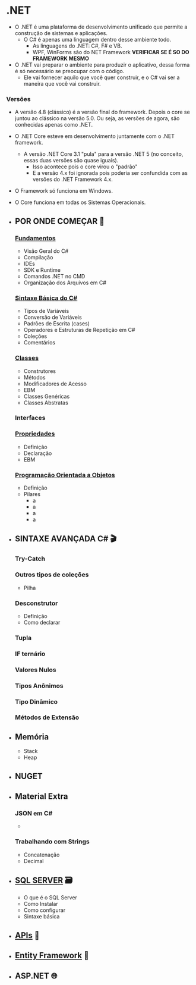 # .NET

* O .NET é uma plataforma de desenvolvimento unificado que permite a construção de sistemas e aplicações.
    * O C# é apenas uma linguagem dentro desse ambiente todo.
        * As linguagens do .NET: C#, F# e VB.
        * WPF, WinForms são do NET Framework **VERIFICAR SE É SO DO FRAMEWORK MESMO**
* O .NET vai preparar o ambiente para produzir o aplicativo, dessa forma é só necessário se preocupar com o código. 
    * Ele vai fornecer aquilo que você quer construir, e o C# vai ser a maneira que você vai construir.

### Versões
* A versão 4.8 (clássico) é a versão final do framework. Depois o core se juntou ao clássico na versão 5.0. Ou seja, as versões de agora, são conhecidas apenas como .NET. 
* O .NET Core esteve em desenvolvimento juntamente com o .NET framework.
  * A versão .NET Core 3.1 "pula" para a versão .NET 5 (no conceito, essas duas versões são quase iguais). 
    * Isso acontece pois o core virou o "padrão"
    * E a versão 4.x foi ignorada pois poderia ser confundida com as versões do .NET Framework 4.x.
* O Framework só funciona em Windows.
* O Core funciona em todas os Sistemas Operacionais.

* ## POR ONDE COMEÇAR 🐾
  ### [Fundamentos](inicio/fundamentos/README.md)
  * Visão Geral do C#
  * Compilação
  * IDEs
  * SDK e Runtime
  * Comandos .NET no CMD
  * Organização dos Arquivos em C#

  ### [Sintaxe Básica do C#](inicio/sintaxe-basica/README.md)
  * Tipos de Variáveis
  * Conversão de Variáveis
  * Padrões de Escrita (cases)
  * Operadores e Estruturas de Repetição em C#
  * Coleções
  * Comentários
  
  ### [Classes](inicio/classes/README.md)
  * Construtores
  * Métodos
  * Modificadores de Acesso 
  * EBM
  * Classes Genéricas
  * Classes Abstratas
  
  ### Interfaces

  ### [Propriedades](inicio/propiedades/README.md)
  * Definição
  * Declaração
  * EBM

  ### [Programação Orientada a Objetos](inicio/progr-orientada-a-objetos/README.md)
  * Definição
  * Pilares
    * a
    * a
    * a
    * a

* ## SINTAXE AVANÇADA C# 🎬

  ### Try-Catch

  ### Outros tipos de coleções
  * Pilha
  
  ### Desconstrutor
  * Definição
  * Como declarar
  
  ### Tupla

  ### IF ternário

  ### Valores Nulos

  ### Tipos Anônimos

  ### Tipo Dinâmico

  ### Métodos de Extensão

* ## Memória
  * Stack
  * Heap

* ## NUGET

* ## Material Extra
  
  ### JSON em C#
  * 

  ### Trabalhando com Strings
  * Concatenação
  * Decimal

* ## [SQL SERVER](../banco-de-dados/README.md) 🗃️
  * O que é o SQL Server
  * Como Instalar
  * Como configurar
  * Sintaxe básica
  
* ## [APIs](apis/README.md) 🐝

* ## [Entity Framework](entity-framework/README.md) 📸

* ## ASP.NET 🌐
